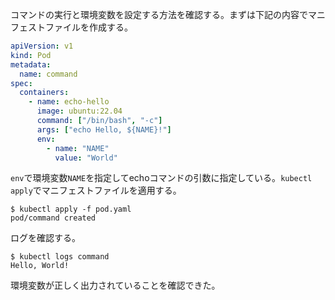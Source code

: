 コマンドの実行と環境変数を設定する方法を確認する。まずは下記の内容でマニフェストファイルを作成する。


```yaml
apiVersion: v1
kind: Pod
metadata:
  name: command
spec:
  containers:
    - name: echo-hello
      image: ubuntu:22.04
      command: ["/bin/bash", "-c"]
      args: ["echo Hello, ${NAME}!"]
      env:
        - name: "NAME"
          value: "World"
```

`env`で環境変数`NAME`を指定してechoコマンドの引数に指定している。`kubectl apply`でマニフェストファイルを適用する。

```
$ kubectl apply -f pod.yaml
pod/command created
```

ログを確認する。

```
$ kubectl logs command
Hello, World!
```

環境変数が正しく出力されていることを確認できた。
